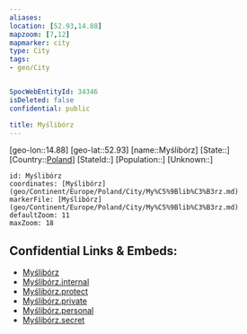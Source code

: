 ```yaml
---
aliases: 
location: [52.93,14.88]
mapzoom: [7,12] 
mapmarker: city 
type: City
tags:
- geo/City


SpocWebEntityId: 34346
isDeleted: false
confidential: public

title: Myślibórz
---
```

[geo-lon::14.88]
[geo-lat::52.93]
[name::Myślibórz]
[State::]
[Country::[Poland](geo/Continent/Europe/Poland.md)]
[StateId::]
[Population::]
[Unknown::]


```leaflet
id: Myślibórz
coordinates: [Myślibórz](geo/Continent/Europe/Poland/City/My%C5%9Blib%C3%B3rz.md)
markerFile: [Myślibórz](geo/Continent/Europe/Poland/City/My%C5%9Blib%C3%B3rz.md)
defaultZoom: 11 
maxZoom: 18
```


## Confidential Links & Embeds: 
- [Myślibórz](../../../../../../_public/geo/Continent/Europe/Poland/City/My%C5%9Blib%C3%B3rz.md) 
- [Myślibórz.internal](../../../../../../_internal/geo/Continent/Europe/Poland/City/My%C5%9Blib%C3%B3rz.internal.md) 
- [Myślibórz.protect](../../../../../../_protect/geo/Continent/Europe/Poland/City/My%C5%9Blib%C3%B3rz.protect.md) 
- [Myślibórz.private](../../../../../../_private/geo/Continent/Europe/Poland/City/My%C5%9Blib%C3%B3rz.private.md) 
- [Myślibórz.personal](../../../../../../_personal/geo/Continent/Europe/Poland/City/My%C5%9Blib%C3%B3rz.personal.md) 
- [Myślibórz.secret](../../../../../../_secret/geo/Continent/Europe/Poland/City/My%C5%9Blib%C3%B3rz.secret.md) 
